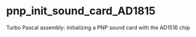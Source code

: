 # pnp_init_sound_card_AD1815
Turbo Pascal assembly: initializing a PNP sound card with the AD1516 chip
